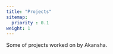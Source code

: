 ```yaml
---
title: "Projects"
sitemap:
  priority : 0.1
weight: 1
---
```

<p>Some of projects worked on by Akansha.</p>
